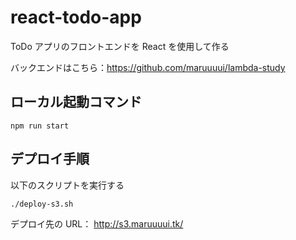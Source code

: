 # react-todo-app

ToDo アプリのフロントエンドを React を使用して作る

バックエンドはこちら：https://github.com/maruuuui/lambda-study

## ローカル起動コマンド

```
npm run start
```

## デプロイ手順

以下のスクリプトを実行する

```
./deploy-s3.sh
```

デプロイ先の URL： <http://s3.maruuuui.tk/>
